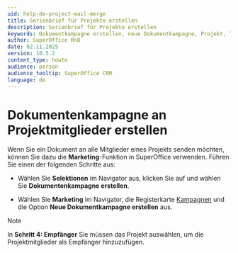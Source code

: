 ```yaml
---
uid: help-de-project-mail-merge
title: Serienbrief für Projekte erstellen
description: Serienbrief für Projekte erstellen
keywords: Dokumentkampagne erstellen, neue Dokumentkampagne, Projekt, Teilnehmer, Mitglied, Kampagne, Dokument
author: SuperOffice RnD
date: 02.11.2025
version: 10.5.2
content_type: howto
audience: person
audience_tooltip: SuperOffice CRM
language: de
---
```


# Dokumentenkampagne an Projektmitglieder erstellen

Wenn Sie ein Dokument an alle Mitglieder eines Projekts senden möchten, können Sie dazu die **Marketing**-Funktion in SuperOffice verwenden. Führen Sie einen der folgenden Schritte aus:

* Wählen Sie <i class="ph ph-subtract-square" aria-hidden="true"></i> **Selektionen** im Navigator aus, klicken Sie auf <i class="ph ph-dots-three-circle-vertical" aria-label="Task menu"></i> und wählen Sie **Dokumentenkampagne erstellen**.

* Wählen Sie <i class="ph ph-target" aria-hidden="true"></i> **Marketing** im Navigator, die Registerkarte [Kampagnen][1] und die Option **Neue Dokumentkampagne erstellen** aus.

> [!NOTE]
> In **Schritt 4: Empfänger** Sie müssen das Projekt auswählen, um die Projektmitglieder als Empfänger hinzuzufügen.

<!-- Referenced links -->
[1]: ../../../marketing/mailing/learn/create/tutorial-document-mailing.yml
